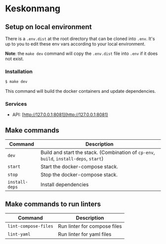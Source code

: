 # Keskonmang

## Setup on local environment

There is a `.env.dist` at the root directory that can be cloned into `.env`.
It's up to you to edit these env vars according to your local environment.

**Note**: the `make dev` command will copy the `.env.dist` file into `.env` if it does not exist.

### Installation

```sh
$ make dev
```

This command will build the docker containers and update dependencies.

### Services

- API: [http://127.0.0.1:8081](http://127.0.0.1:8081)

## Make commands

| Command              | Description                                                                            |
| -------------------- | -------------------------------------------------------------------------------------- |
| `dev`                | Build and start the stack. (Combination of `cp-env`, `build`, `install-deps`, `start`) |
| `start`              | Start the docker-compose stack.                                                        |
| `stop`               | Stop the docker-compose stack.                                                         |
| `install-deps`       | Install dependencies                                                                   |

## Make commands to run linters

| Command              | Description                             |
| -------------------- | ----------------------------------------|
| `lint-compose-files` | Run linter for compose files            |
| `lint-yaml`          | Run linter for yaml files               |

